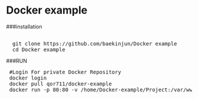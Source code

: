 # Docker example
###installation 
<pre>

  git clone https://github.com/baekinjun/Docker example
  cd Docker example
</pre>

###RUN
<pre>
 #Login For private Docker Repository
 docker login
 docker pull qor711/docker-example
 docker run -p 80:80 -v /home/Docker-example/Project:/var/www/html qor711/docker-example
</pre>
